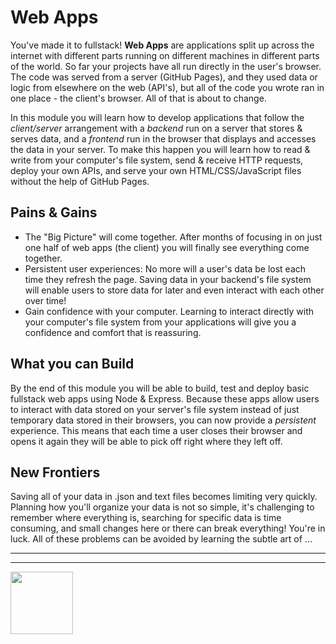 # Web Apps

You've made it to fullstack!  __Web Apps__ are applications split up across the internet with different parts running on different machines in different parts of the world.  So far your projects have all run directly in the user's browser.  The code was served from a server (GitHub Pages), and they used data or logic from elsewhere on the web (API's), but all of the code you wrote ran in one place - the client's browser. All of that is about to change.

In this module you will learn how to develop applications that follow the _client/server_ arrangement with a _backend_ run on a server that stores & serves data, and a _frontend_ run in the browser that displays and accesses the data in your server.  To make this happen you will learn how to read & write from your computer's file system, send & receive HTTP requests, deploy your own APIs, and serve your own HTML/CSS/JavaScript files without the help of GitHub Pages.

## Pains & Gains

* The "Big Picture" will come together.  After months of focusing in on just one half of web apps (the client) you will finally see everything come together.
* Persistent user experiences: No more will a user's data be lost each time they refresh the page.  Saving data in your backend's file system will enable users to store data for later and even interact with each other over time!
* Gain confidence with your computer.  Learning to interact directly with your computer's file system from your applications will give you a confidence and comfort that is reassuring.

## What you can Build

By the end of this module you will be able to build, test and deploy basic fullstack web apps using Node & Express.
Because these apps allow users to interact with data stored on your server's file system instead of just temporary data stored in their browsers, you can now provide a _persistent_ experience.  This means that each time a user closes their browser and opens it again they will be able to pick off right where they left off.

## New Frontiers

Saving all of your data in .json and text files becomes limiting very quickly.  Planning how you'll organize your data is not so simple, it's challenging to remember where everything is, searching for specific data is time consuming, and small changes here or there can break everything!  You're in luck.  All of these problems can be avoided by learning the subtle art of ...

<hr>
<hr>
<a href="https://hackyourfuture.be" target="_blank"><img
    src="https://user-images.githubusercontent.com/18554853/63941625-4c7c3d00-ca6c-11e9-9a76-8d5e3632fe70.jpg"
    width="100" height="100"></a>
